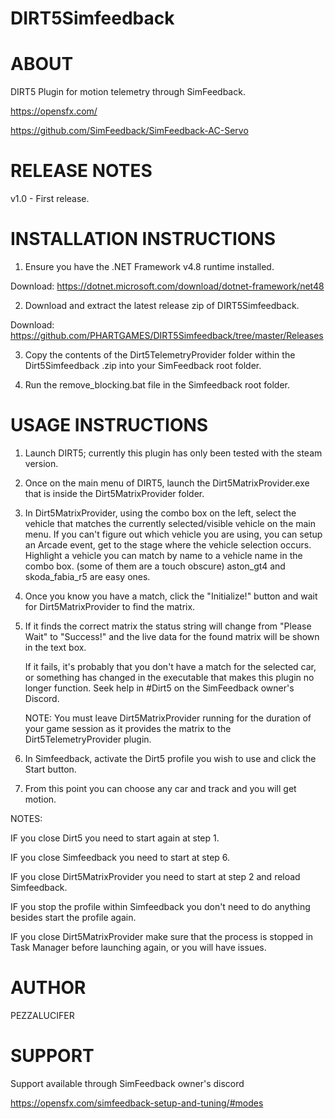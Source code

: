 # DIRT5Simfeedback


ABOUT
=====
DIRT5 Plugin for motion telemetry through SimFeedback.

https://opensfx.com/

https://github.com/SimFeedback/SimFeedback-AC-Servo


RELEASE NOTES
=============
v1.0 - First release.


INSTALLATION INSTRUCTIONS 
=========================

1. Ensure you have the .NET Framework v4.8 runtime installed.

Download: https://dotnet.microsoft.com/download/dotnet-framework/net48

2. Download and extract the latest release zip of DIRT5Simfeedback.

Download: https://github.com/PHARTGAMES/DIRT5Simfeedback/tree/master/Releases

3. Copy the contents of the Dirt5TelemetryProvider folder within the Dirt5Simfeedback .zip into your SimFeedback root folder.

4. Run the remove_blocking.bat file in the Simfeedback root folder.


USAGE INSTRUCTIONS 
==================

1. Launch DIRT5; currently this plugin has only been tested with the steam version.

2. Once on the main menu of DIRT5, launch the Dirt5MatrixProvider.exe that is inside the Dirt5MatrixProvider folder.

3. In Dirt5MatrixProvider, using the combo box on the left, select the vehicle that matches the currently selected/visible vehicle on the main menu. If you can't figure out which vehicle you are using, you
can setup an Arcade event, get to the stage where the vehicle selection occurs. Highlight a vehicle you can match by name to a vehicle name in the combo box. (some of them are a touch obscure) aston_gt4 and
skoda_fabia_r5 are easy ones.

4. Once you know you have a match, click the "Initialize!" button and wait for Dirt5MatrixProvider to find the matrix.

5. If it finds the correct matrix the status string will change from "Please Wait" to "Success!" and the live data for the found matrix will be shown in the text box.

   If it fails, it's probably that you don't have a match for the selected car, or something has changed in the executable that makes this plugin no longer function. Seek help in #Dirt5 on the SimFeedback owner's Discord.

   NOTE: You must leave Dirt5MatrixProvider running for the duration of your game session as it provides the matrix to the Dirt5TelemetryProvider plugin.

7. In Simfeedback, activate the Dirt5 profile you wish to use and click the Start button.

8. From this point you can choose any car and track and you will get motion.


NOTES:

IF you close Dirt5 you need to start again at step 1.

IF you close Simfeedback you need to start at step 6.

IF you close Dirt5MatrixProvider you need to start at step 2 and reload Simfeedback.

IF you stop the profile within Simfeedback you don't need to do anything besides start the profile again.

IF you close Dirt5MatrixProvider make sure that the process is stopped in Task Manager before launching again, or you will have issues.


AUTHOR
======

PEZZALUCIFER


SUPPORT
=======

Support available through SimFeedback owner's discord

https://opensfx.com/simfeedback-setup-and-tuning/#modes
